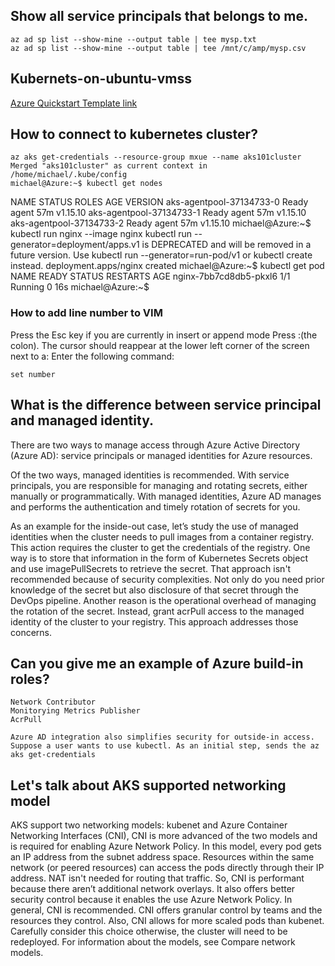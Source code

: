 ## Show all service principals that belongs to me.
```
az ad sp list --show-mine --output table | tee mysp.txt
az ad sp list --show-mine --output table | tee /mnt/c/amp/mysp.csv
```
## Kubernets-on-ubuntu-vmss 
[Azure Quickstart Template link](https://github.com/Azure/azure-quickstart-templates/tree/master/kubernetes-on-ubuntu-vmss/scripts)

## How to connect to kubernetes cluster? 
```
az aks get-credentials --resource-group mxue --name aks101cluster
Merged "aks101cluster" as current context in /home/michael/.kube/config
michael@Azure:~$ kubectl get nodes
```
NAME                       STATUS   ROLES   AGE   VERSION
aks-agentpool-37134733-0   Ready    agent   57m   v1.15.10
aks-agentpool-37134733-1   Ready    agent   57m   v1.15.10
aks-agentpool-37134733-2   Ready    agent   57m   v1.15.10
michael@Azure:~$ kubectl run nginx --image nginx
kubectl run --generator=deployment/apps.v1 is DEPRECATED and will be removed in a future version. Use kubectl run --generator=run-pod/v1 or kubectl create instead.
deployment.apps/nginx created
michael@Azure:~$ kubectl get pod
NAME                     READY   STATUS    RESTARTS   AGE
nginx-7bb7cd8db5-pkxl6   1/1     Running   0          16s
michael@Azure:~$

### How to add line number to VIM

Press the Esc key if you are currently in insert or append mode
Press :(the colon). The cursor should reappear at the lower left corner of the screen next to a:
Enter the following command: 
```
set number
```

## What is the difference between service principal and managed identity.
There are two ways to manage access through Azure Active Directory (Azure AD): service principals or managed identities for Azure resources.

Of the two ways, managed identities is recommended. With service principals, you are responsible for managing and rotating secrets, either manually or programmatically. With managed identities, Azure AD manages and performs the authentication and timely rotation of secrets for you.

As an example for the inside-out case, let’s study the use of managed identities when the cluster needs to pull images from a container registry. This action requires the cluster to get the credentials of the registry. One way is to store that information in the form of Kubernetes Secrets object and use imagePullSecrets to retrieve the secret. That approach isn't recommended because of security complexities. Not only do you need prior knowledge of the secret but also disclosure of that secret through the DevOps pipeline. Another reason is the operational overhead of managing the rotation of the secret. Instead, grant acrPull access to the managed identity of the cluster to your registry. This approach addresses those concerns.

## Can you give me an example of Azure build-in roles? 
```
Network Contributor
Monitorying Metrics Publisher
AcrPull

Azure AD integration also simplifies security for outside-in access. Suppose a user wants to use kubectl. As an initial step, sends the az aks get-credentials
```

## Let's talk about AKS supported networking model
AKS support two networking models: kubenet and Azure Container Networking Interfaces (CNI), CNI is more advanced of the two models and is required for enabling Azure Network Policy. In this model, every pod gets an IP address from the subnet address space. Resources within the same network (or peered resources) can access the pods directly through their IP address. NAT isn't needed for routing that traffic. So, CNI is performant because there aren’t additional network overlays. It also offers better security control because it enables the use Azure Network Policy. In general, CNI is recommended. CNI offers granular control by teams and the resources they control. Also, CNI allows for more scaled pods than kubenet. Carefully consider this choice otherwise, the cluster will need to be redeployed. For information about the models, see Compare network models.

